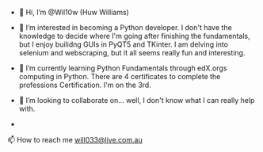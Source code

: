 - 👋 Hi, I’m @Wil10w (Huw Williams)

- 👀 I’m interested in becoming a Python developer. I don't have the knowledge to decide where I'm going after finishing the fundamentals, but I enjoy 
builidng GUIs in PyQT5 and TKinter. I am delving into selenium and webscraping, but it all seems really fun and interesting.

- 🌱 I’m currently learning Python Fundamentals through edX.orgs computing in Python. There are 4 certificates to complete the professions Certification. I'm on the 3rd.

- 💞️ I’m looking to collaborate on... well, I don't know what I can really help with. 
- 
📫 How to reach me will033@live.com.au


<!---
Wil10w/Wil10w is a ✨ special ✨ repository because its `README.md` (this file) appears on your GitHub profile.
You can click the Preview link to take a look at your changes.
--->

